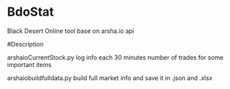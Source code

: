 # BdoStat
Black Desert Online  tool base on arsha.io api

#Description

arshaioCurrentStock.py log info each 30 minutes number of trades for some important items

arshaiobuildfulldata.py build full market info and save it in .json and .xlsx